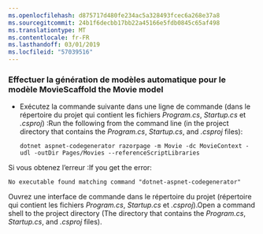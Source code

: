 ```yaml
---
ms.openlocfilehash: d875717d480fe234ac5a328493fcec6a268e37a8
ms.sourcegitcommit: 24b1f6decbb17bb22a45166e5fdb0845c65af498
ms.translationtype: MT
ms.contentlocale: fr-FR
ms.lasthandoff: 03/01/2019
ms.locfileid: "57039516"
---
```

<a name="scaffold"></a>
### <a name="scaffold-the-movie-model"></a><span data-ttu-id="93fbf-101">Effectuer la génération de modèles automatique pour le modèle Movie</span><span class="sxs-lookup"><span data-stu-id="93fbf-101">Scaffold the Movie model</span></span>

* <span data-ttu-id="93fbf-102">Exécutez la commande suivante dans une ligne de commande (dans le répertoire du projet qui contient les fichiers *Program.cs*, *Startup.cs* et *.csproj*) :</span><span class="sxs-lookup"><span data-stu-id="93fbf-102">Run the following from the command line (in the project directory that contains the *Program.cs*, *Startup.cs*, and *.csproj* files):</span></span>

  ```console
  dotnet aspnet-codegenerator razorpage -m Movie -dc MovieContext -udl -outDir Pages/Movies --referenceScriptLibraries
  ```

<span data-ttu-id="93fbf-103">Si vous obtenez l’erreur :</span><span class="sxs-lookup"><span data-stu-id="93fbf-103">If you get the error:</span></span>
  ```
No executable found matching command "dotnet-aspnet-codegenerator"
  ```

<span data-ttu-id="93fbf-104">Ouvrez une interface de commande dans le répertoire du projet (répertoire qui contient les fichiers *Program.cs*, *Startup.cs* et *.csproj*).</span><span class="sxs-lookup"><span data-stu-id="93fbf-104">Open a command shell to the project directory (The directory that contains the *Program.cs*, *Startup.cs*, and *.csproj* files).</span></span>
